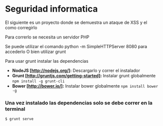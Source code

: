 # Seguridad informatica

El siguiente es un proyecto donde se demuestra un ataque de XSS y el como corregirlo

Para correrlo se necesita un servidor PHP 

Se puede utilizar el comando python -m SimpleHTTPServer 8080 para accederlo
 O bien utilizar grunt 

Para usar grunt instalar las dependencias
* **NodeJS [http://nodejs.org/]:** Descargarlo y correr el instalador
* **Grunt [http://gruntjs.com/getting-started]:** Instalar grunt globalmente ``` npm install -g grunt-cli  ```
* **Bower [http://bower.io/]:** Instalar bower globalmente ``` npm install bower -g  ```

### Una vez instalado las dependencias solo se debe correr en la terminal
```
$ grunt serve 
```